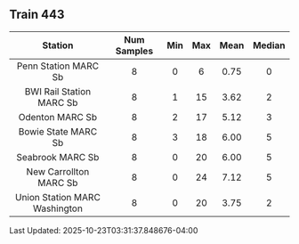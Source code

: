 ## Train 443

| Station | Num Samples | Min | Max | Mean | Median |
| :-----: | :---------: | :-: | :-: | :--: | :----: |
| Penn Station MARC Sb | 8 | 0 | 6 | 0.75 | 0 |
| BWI Rail Station MARC Sb | 8 | 1 | 15 | 3.62 | 2 |
| Odenton MARC Sb | 8 | 2 | 17 | 5.12 | 3 |
| Bowie State MARC Sb | 8 | 3 | 18 | 6.00 | 5 |
| Seabrook MARC Sb | 8 | 0 | 20 | 6.00 | 5 |
| New Carrollton MARC Sb | 8 | 0 | 24 | 7.12 | 5 |
| Union Station MARC Washington | 8 | 0 | 20 | 3.75 | 2 |


Last Updated: 2025-10-23T03:31:37.848676-04:00